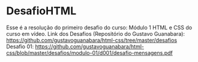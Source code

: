 # DesafioHTML
Esse é a resolução do primeiro desafio do curso: Módulo 1 HTML e CSS do curso em vídeo.
Link dos Desafios (Repositório do Gustavo Guanabara):
https://github.com/gustavoguanabara/html-css/tree/master/desafios
Desafio 01:
https://github.com/gustavoguanabara/html-css/blob/master/desafios/modulo-01/d001/desafio-mensagens.pdf
